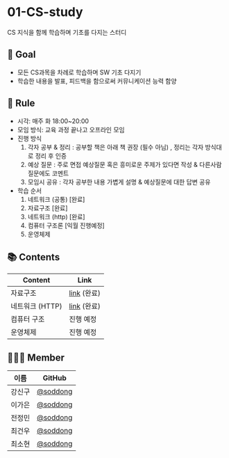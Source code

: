 # 01-CS-study
CS 지식을 함께 학습하며 기초를 다지는 스터디

## 🌳 Goal
- 모든 CS과목을 차례로 학습하며 SW 기초 다지기
- 학습한 내용을 발표, 피드백을 함으로써 커뮤니케이션 능력 함양


## 🔗 Rule
- 시각: 매주 화 18:00~20:00 
- 모임 방식: 교육 과정 끝나고 오프라인 모임
- 진행 방식
    1. 각자 공부 & 정리 : 공부할 책은 아래 책 권장 (필수 아님) , 정리는 각자 방식대로 정리 후 인증
    2. 예상 질문 : 주로 면접 예상질문 혹은 흥미로운 주제가 있다면 작성 & 다른사람 질문에도 코멘트
    3. 모임시 공유 : 각자 공부한 내용 가볍게 설명 & 예상질문에 대한 답변 공유
- 학습 순서
    1. 네트워크 (공통) [완료]
    2. 자료구조 [완료]
    3. 네트워크 (http) [완료]
    4. 컴퓨터 구조론 [익월 진행예정]
    5. 운영체제


## 📚 Contents
|  Content  |   Link                                      |
| ------ | ---------------------------------------------- |
| 자료구조 | [link](https://google.com) (완료)|
| 네트워크 (HTTP) | [link](https://google.com) (완료)|
| 컴퓨터 구조 | 진행 예정 |
| 운영체제 | 진행 예정 |

## 👨‍👦‍👦 Member

| 이름   | GitHub                                         |
| ------ | ---------------------------------------------- |
| 강신구 | [@soddong](https://github.com/soddong) |
| 이가은 | [@soddong](https://github.com/soddong) |
| 전정민 | [@soddong](https://github.com/soddong) |
| 최건우 | [@soddong](https://github.com/soddong) |
| 최소현 | [@soddong](https://github.com/soddong) |
